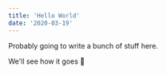```yaml
---
title: 'Hello World'
date: '2020-03-19'
---
```


Probably going to write a bunch of stuff here.

We'll see how it goes :pencil:

